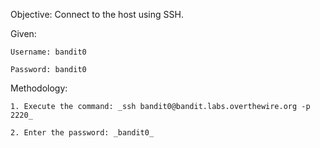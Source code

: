 Objective: Connect to the host using SSH.

Given:

    Username: bandit0

    Password: bandit0

Methodology:

    1. Execute the command: _ssh bandit0@bandit.labs.overthewire.org -p 2220_
    
    2. Enter the password: _bandit0_